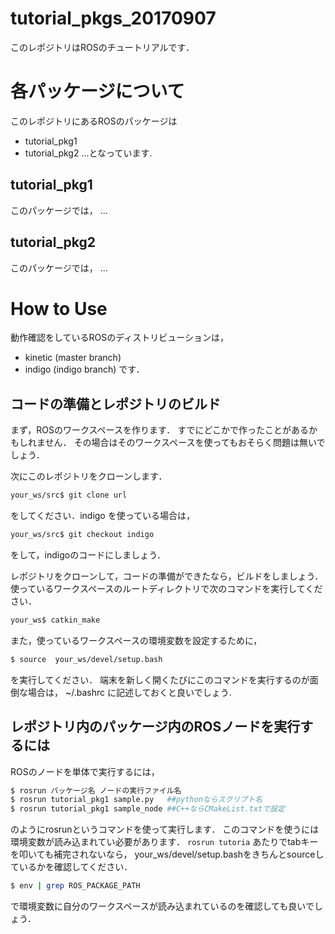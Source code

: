 # tutorial_pkgs_20170907
このレポジトリはROSのチュートリアルです．


# 各パッケージについて
このレポジトリにあるROSのパッケージは
* tutorial_pkg1
* tutorial_pkg2
...となっています.

## tutorial_pkg1
このパッケージでは， ...

## tutorial_pkg2
このパッケージでは， ...

# How to Use
動作確認をしているROSのディストリビューションは，
* kinetic (master branch)
* indigo  (indigo branch)
です．

## コードの準備とレポジトリのビルド
まず，ROSのワークスペースを作ります．
すでにどこかで作ったことがあるかもしれません．
その場合はそのワークスペースを使ってもおそらく問題は無いでしょう．

次にこのレポジトリをクローンします．
```bash
your_ws/src$ git clone url
```
をしてください．indigo を使っている場合は，
```bash
your_ws/src$ git checkout indigo
```
をして，indigoのコードにしましょう．

レポジトリをクローンして，コードの準備ができたなら，ビルドをしましょう．
使っているワークスペースのルートディレクトリで次のコマンドを実行してください．
```bash
your_ws$ catkin_make
```

また，使っているワークスペースの環境変数を設定するために，
```bash
$ source  your_ws/devel/setup.bash
```
を実行してください．
端末を新しく開くたびにこのコマンドを実行するのが面倒な場合は，
~/.bashrc に記述しておくと良いでしょう.

## レポジトリ内のパッケージ内のROSノードを実行するには
ROSのノードを単体で実行するには，
```bash
$ rosrun パッケージ名 ノードの実行ファイル名
$ rosrun tutorial_pkg1 sample.py   ##pythonならスクリプト名
$ rosrun tutorial_pkg1 sample_node ##C++ならCMakeList.txtで設定
```
のようにrosrunというコマンドを使って実行します．
このコマンドを使うには環境変数が読み込まれてい必要があります．
`rosrun tutoria` あたりでtabキーを叩いても補完されないなら，
your_ws/devel/setup.bashをきちんとsourceしているかを確認してください．

```bash
$ env | grep ROS_PACKAGE_PATH
```
で環境変数に自分のワークスペースが読み込まれているのを確認しても良いでしょう．
